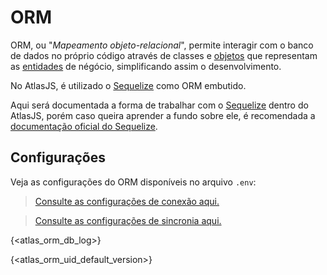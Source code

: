 # ORM

ORM, ou "*Mapeamento objeto-relacional*", permite interagir com o banco de dados no próprio código através de classes e [objetos](https://developer.mozilla.org/pt-BR/docs/Aprender/JavaScript/Objetos/B%C3%A1sico) que representam as [entidades](#entity) de négócio, simplificando assim o desenvolvimento.

No AtlasJS, é utilizado o [Sequelize](https://sequelize.org/master/) como ORM embutido.

Aqui será documentada a forma de trabalhar com o [Sequelize](https://sequelize.org/master/) dentro do AtlasJS, porém caso queira aprender a fundo sobre ele, é recomendada a [documentação oficial do Sequelize](https://sequelize.org/master/).

## Configurações

Veja as configurações do ORM disponíveis no arquivo `.env`:

> [Consulte as configurações de conexão aqui.](#orm.connection)

> [Consulte as configurações de sincronia aqui.](#orm.sync)

{<atlas_orm_db_log>}

{<atlas_orm_uid_default_version>}
